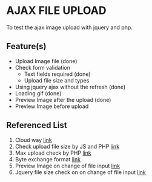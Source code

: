 # AJAX FILE UPLOAD
To test the ajax image upload with jquery and php.

## Feature(s)
- Upload Image file (done) 
- Check form validation
  - Text fields required (done)
  - Upload file size and types  
- Using jquery ajax without the refresh (done)
- Loading gif (done)
- Preview Image after the upload (done)
- Preview Image before upload

## Referenced List
1. Cloud way [link](https://www.cloudways.com/blog/the-basics-of-file-upload-in-php/)
2. Check upload file size by JS and PHP [link](https://stackoverflow.com/questions/11514166/check-file-size-before-upload)
3. Max upload check by PHP [link](https://www.sitepoint.com/community/t/checking-an-uploaded-files-size/94771)
4. Byte exchange format [link](https://www.sitepoint.com/community/t/check-maximum-size-of-upload-file/83286)
5. Preview Image on change of file input [link](https://stackoverflow.com/questions/26427804/jquery-image-preview-on-change)
6. Jquery file size check on on change of file input [link](https://www.geeksforgeeks.org/validation-of-file-size-while-uploading-using-javascript-jquery/)
